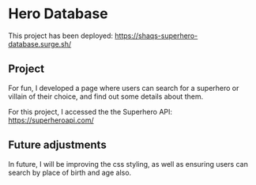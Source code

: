 # Hero Database

This project has been deployed: https://shaqs-superhero-database.surge.sh/

## Project

For fun, I developed a page where users can search for a superhero or villain of their choice, and find out some details about them.

For this project, I accessed the the Superhero API: https://superheroapi.com/

## Future adjustments

In future, I will be improving the css styling, as well as ensuring users can search by place of birth and age also.
